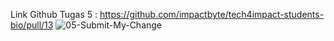 Link Github Tugas 5 : https://github.com/impactbyte/tech4impact-students-bio/pull/13
![05-Submit-My-Change](https://user-images.githubusercontent.com/90604200/133999104-2458a9d0-af09-4275-b493-a19bb50c9f1d.PNG)
